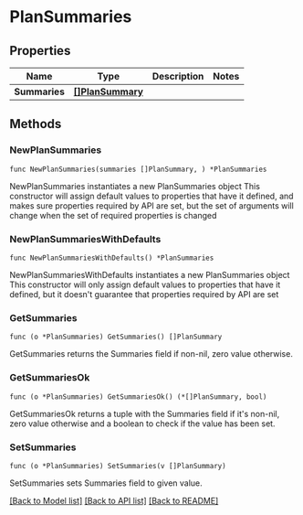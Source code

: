 # PlanSummaries

## Properties

Name | Type | Description | Notes
------------ | ------------- | ------------- | -------------
**Summaries** | [**[]PlanSummary**](PlanSummary.md) |  | 

## Methods

### NewPlanSummaries

`func NewPlanSummaries(summaries []PlanSummary, ) *PlanSummaries`

NewPlanSummaries instantiates a new PlanSummaries object
This constructor will assign default values to properties that have it defined,
and makes sure properties required by API are set, but the set of arguments
will change when the set of required properties is changed

### NewPlanSummariesWithDefaults

`func NewPlanSummariesWithDefaults() *PlanSummaries`

NewPlanSummariesWithDefaults instantiates a new PlanSummaries object
This constructor will only assign default values to properties that have it defined,
but it doesn't guarantee that properties required by API are set

### GetSummaries

`func (o *PlanSummaries) GetSummaries() []PlanSummary`

GetSummaries returns the Summaries field if non-nil, zero value otherwise.

### GetSummariesOk

`func (o *PlanSummaries) GetSummariesOk() (*[]PlanSummary, bool)`

GetSummariesOk returns a tuple with the Summaries field if it's non-nil, zero value otherwise
and a boolean to check if the value has been set.

### SetSummaries

`func (o *PlanSummaries) SetSummaries(v []PlanSummary)`

SetSummaries sets Summaries field to given value.



[[Back to Model list]](../README.md#documentation-for-models) [[Back to API list]](../README.md#documentation-for-api-endpoints) [[Back to README]](../README.md)


